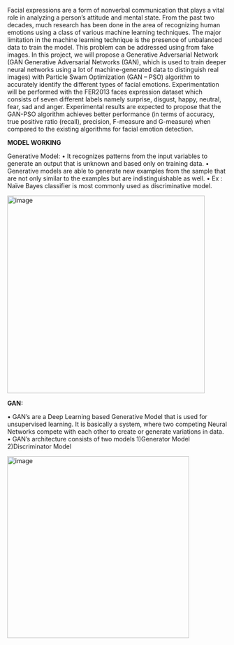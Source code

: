 Facial expressions are a form of nonverbal communication that plays a vital role in analyzing a person’s attitude and mental state. From the past two decades, much research has been done in the area of recognizing human emotions using a class of various machine learning techniques. The major limitation in the machine learning technique is the presence of unbalanced data to train the model. This problem can be addressed using from fake images. In this project, we will propose a Generative Adversarial Network (GAN Generative Adversarial Networks (GAN), which is used to train deeper neural networks using a lot of machine-generated data to distinguish real images) with Particle Swam Optimization (GAN – PSO) algorithm to accurately identify the different types of facial emotions. Experimentation will be performed with the FER2013 faces expression dataset which consists of seven different labels namely surprise, disgust, happy, neutral, fear, sad and anger. Experimental results are expected to propose that the GAN-PSO algorithm achieves better performance (in terms of accuracy, true positive ratio (recall), precision, F-measure and G-measure) when compared to the existing algorithms for facial emotion detection.



**MODEL WORKING**

Generative Model:
• It recognizes patterns from the input variables to generate an output that is unknown and based only on training data.
• Generative models are able to generate new examples from the sample that are not only similar to the examples but are indistinguishable as well.
• Ex : Naïve Bayes classifier is most commonly used as discriminative model.

<img width="452" alt="image" src="https://github.com/AsleshaDesetty/GAN-s-for-Facial-Emotion-Recognition/assets/65726005/ff7a62e1-564f-4caf-b935-dabadc8b256d">



**GAN:**

• GAN’s are a Deep Learning based Generative Model that is used for unsupervised learning. It is basically a system, where two competing Neural Networks compete with each other to create or generate variations in data.
• GAN’s architecture consists of two models
      1)Generator Model          
      2)Discriminator Model
      
<img width="416" alt="image" src="https://github.com/AsleshaDesetty/GAN-s-for-Facial-Emotion-Recognition/assets/65726005/a58e8220-0799-4fd5-a75c-93a44a3081bf">





